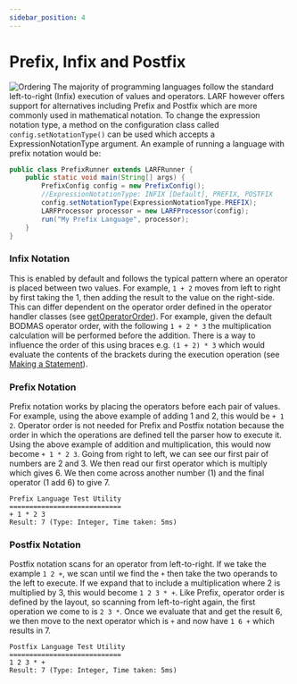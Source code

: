 ```yaml
---
sidebar_position: 4
---
```

# Prefix, Infix and Postfix
![Ordering](/img/order.jpg)
The majority of programming languages follow the standard left-to-right (Infix) execution of values 
and operators. LARF however offers support for alternatives including Prefix and Postfix which are 
more commonly used in mathematical notation. To change the expression notation type, a method on the
configuration class called ``config.setNotationType()`` can be used which accepts a ExpressionNotationType
argument. An example of running a language with prefix notation would be:
```java
public class PrefixRunner extends LARFRunner {
    public static void main(String[] args) {
        PrefixConfig config = new PrefixConfig();
        //ExpressionNotationType: INFIX [Default], PREFIX, POSTFIX
        config.setNotationType(ExpressionNotationType.PREFIX);
        LARFProcessor processor = new LARFProcessor(config);
        run("My Prefix Language", processor);
    }
}
```
### Infix Notation
This is enabled by default and follows the typical pattern where an operator is placed between two
values. For example, ``1 + 2`` moves from left to right by first taking the 1, then adding the
result to the value on the right-side. This can differ dependent on the operator order defined in
the operator handler classes (see [getOperatorOrder](/docs/toolkit/operators.md)). For example,
given the default BODMAS operator order, with the following ``1 + 2 * 3`` the multiplication calculation
will be performed before the addition. There is a way to influence the order of this using braces e.g.
``(1 + 2) * 3`` which would evaluate the contents of the brackets during the execution operation (see
[Making a Statement](/docs/tutorial/make-a-statement.md)).
### Prefix Notation
Prefix notation works by placing the operators before each pair of values. For example, using the
above example of adding 1 and 2, this would be ``+ 1 2``. Operator order is not needed for Prefix
and Postfix notation because the order in which the operations are defined tell the parser how
to execute it. Using the above example of addition and multiplication, this would now become
``+ 1 * 2 3``. Going from right to left, we can see our first pair of numbers are 2 and 3. We then
read our first operator which is multiply which gives 6. We then come across another number (1) and
the final operator (1 add 6) to give 7.
```
Prefix Language Test Utility
============================
+ 1 * 2 3
Result: 7 (Type: Integer, Time taken: 5ms)
```
### Postfix Notation
Postfix notation scans for an operator from left-to-right. If we take the example ``1 2 +``, we scan
until we find the ``+`` then take the two operands to the left to execute. If we expand that to include
a multiplication where 2 is multiplied by 3, this would become ``1 2 3 * +``. Like Prefix, operator order
is defined by the layout, so scanning from left-to-right again, the first operation we come to is ``2 3 *``.
Once we evaluate that and get the result 6, we then move to the next operator which is ``+`` and now have
``1 6 +`` which results in 7.
```
Postfix Language Test Utility
============================
1 2 3 * +
Result: 7 (Type: Integer, Time taken: 5ms)
```